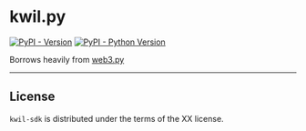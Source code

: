 # kwil.py

[![PyPI - Version](https://img.shields.io/pypi/v/kwil.svg)](https://pypi.org/project/kwil)
[![PyPI - Python Version](https://img.shields.io/pypi/pyversions/kwil.svg)](https://pypi.org/project/kwil)

Borrows heavily from [web3.py](https://github.com/ethereum/web3.py)

-----


## License

`kwil-sdk` is distributed under the terms of the XX license.
